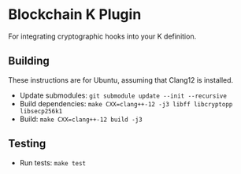 Blockchain K Plugin
===================

For integrating cryptographic hooks into your K definition.

Building
--------

These instructions are for Ubuntu, assuming that Clang12 is installed.

- Update submodules: `git submodule update --init --recursive`
- Build dependencies: `make CXX=clang++-12 -j3 libff libcryptopp libsecp256k1`
- Build: `make CXX=clang++-12 build -j3`

Testing
-------

- Run tests: `make test`
